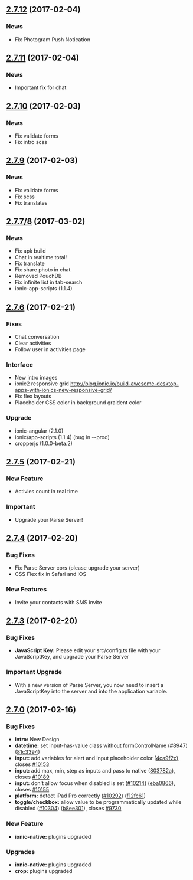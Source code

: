 ## [2.7.12](https://github.com/photogram/photogram2) (2017-02-04)
### News

- Fix Photogram Push Notication

## [2.7.11](https://github.com/photogram/photogram2) (2017-02-04)
### News

- Important fix for chat

## [2.7.10](https://github.com/photogram/photogram2) (2017-02-03)
### News

- Fix validate forms
- Fix intro scss

## [2.7.9](https://github.com/photogram/photogram2) (2017-02-03)
### News

- Fix validate forms
- Fix scss
- Fix translates


## [2.7.7/8](https://github.com/photogram/photogram2) (2017-03-02)
### News

- Fix apk build
- Chat in realtime total!
- Fix translate
- Fix share photo in chat
- Removed PouchDB
- Fix infinite list in tab-search
- ionic-app-scripts (1.1.4)


## [2.7.6](https://github.com/photogram/photogram2) (2017-02-21)
### Fixes

- Chat conversation
- Clear activities
- Follow user in activities page

### Interface

- New intro images
- ionic2 responsive grid http://blog.ionic.io/build-awesome-desktop-apps-with-ionics-new-responsive-grid/
- Fix flex layouts
- Placeholder CSS color in background graident color

### Upgrade
- ionic-angular (2.1.0)
- ionic/app-scripts (1.1.4) (bug in --prod)
- cropperjs (1.0.0-beta.2)


## [2.7.5](https://github.com/photogram/photogram2) (2017-02-21)
### New Feature

- Activies count in real time

### Important

- Upgrade your Parse Server!


## [2.7.4](https://github.com/photogram/photogram2) (2017-02-20)
### Bug Fixes

- Fix Parse Server cors (please upgrade your server)
- CSS Flex fix in Safari and iOS

### New Features

- Invite your contacts with SMS invite


## [2.7.3](https://github.com/photogram/photogram2) (2017-02-20)
### Bug Fixes

* **JavaScript Key:** Please edit your src/config.ts file with your JavaScriptKey, and upgrade your Parse Server

### Important Upgrade

*  With a new version of Parse Server, you now need to insert a JavaScriptKey into the server and into the application variable.

## [2.7.0](https://github.com/photogram/photogram2) (2017-02-16)

### Bug Fixes

* **intro:** New Design
* **datetime:** set input-has-value class without formControlName ([#8947](https://github.com/driftyco/ionic/issues/8947)) ([81c3394](https://github.com/driftyco/ionic/commit/81c3394))
* **input:** add variables for alert and input placeholder color ([4ca9f2c](https://github.com/driftyco/ionic/commit/4ca9f2c)), closes [#10153](https://github.com/driftyco/ionic/issues/10153)
* **input:** add max, min, step as inputs and pass to native ([803782a](https://github.com/driftyco/ionic/commit/803782a)), closes [#10189](https://github.com/driftyco/ionic/issues/10189)
* **input:** don't allow focus when disabled is set ([#10214](https://github.com/driftyco/ionic/issues/10214)) ([eba0866](https://github.com/driftyco/ionic/commit/eba0866)), closes [#10155](https://github.com/driftyco/ionic/issues/10155)
* **platform:** detect iPad Pro correctly ([#10292](https://github.com/driftyco/ionic/issues/10292)) ([f12fc61](https://github.com/driftyco/ionic/commit/f12fc61))
* **toggle/checkbox:** allow value to be programmatically updated while disabled ([#10304](https://github.com/driftyco/ionic/issues/10304)) ([b8ee301](https://github.com/driftyco/ionic/commit/b8ee301)), closes [#9730](https://github.com/driftyco/ionic/issues/9730)

### New Feature

* **ionic-native:** plugins upgraded
### Upgrades

* **ionic-native:** plugins upgraded
* **crop:** plugins upgraded


